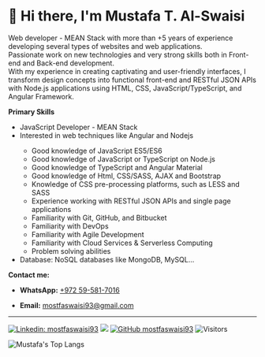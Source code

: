 <h1 align="left">👋 Hi there, I'm Mustafa T. Al-Swaisi</h1>

<p align="left">
Web developer - MEAN Stack with more than +5 years of experience developing several types of websites and web applications. <br/>  Passionate work on new technologies and very strong skills both in Front-end and Back-end development. <br/>
With my experience in creating captivating and user-friendly interfaces, I transform design concepts into functional front-end and RESTful JSON APIs with Node.js applications using HTML, CSS, JavaScript/TypeScript, and Angular Framework.
</p>

<b align="left">Primary Skills</b>

<ul>
  <li>JavaScript Developer - MEAN Stack</li>
  <li>Interested in web techniques like Angular and Nodejs</li>
    <ul>
      <li>Good knowledge of JavaScript ES5/ES6</li>
      <li>Good knowledge of JavaScript or TypeScript on Node.js</li>
      <li>Good knowledge of TypeScript and Angular Material</li>
      <li>Good knowledge of Html, CSS/SASS, AJAX and Bootstrap</li>
      <li>Knowledge of CSS pre-processing platforms, such as LESS and SASS</li>
      <li>Experience working with RESTful JSON APIs and single page applications</li>
      <li>Familiarity with Git, GitHub, and Bitbucket</li>
      <li>Familiarity with DevOps</li>
      <li>Familiarity with Agile Development</li>
      <li>Familiarity with Cloud Services & Serverless Computing</li>
      <li>Problem solving abilities</li>
    </ul>
  </li>
  <li>Database: NoSQL databases like MongoDB, MySQL...</li>
</ul>

<b>Contact me:</b>

<ul>
  <li><b>WhatsApp:</b>
    <a href="https://api.whatsapp.com/send/?phone=972595817016">+972 59-581-7016</a>
  </li>
</ul>
<ul>
  <li><b>Email:</b>
    <a href="mailto:mostfaswaisi93@gmail.com">mostfaswaisi93@gmail.com</a>
  </li>
</ul>

<hr>

[![Linkedin: mostfaswaisi93](https://img.shields.io/badge/-mostfaswaisi93-blue?style=flat-square&logo=Linkedin&logoColor=white&link=https://www.linkedin.com/in/mostfaswaisi93/)](https://www.linkedin.com/in/mostfaswaisi93/)
[![](https://img.shields.io/badge/Gmail-mostfaswaisi93-red)](mailto:mostfaswaisi93@gmail.com)
[![GitHub mostfaswaisi93](https://img.shields.io/github/followers/mostfaswaisi93?label=follow&style=social)](https://github.com/mostfaswaisi93)
![Visitors](https://visitor-badge.laobi.icu/badge?page_id=mostfaswaisi93.mostfaswaisi93)

![Mustafa's Top Langs](https://github-readme-stats.vercel.app/api/top-langs/?username=mostfaswaisi93&layout=compact)
